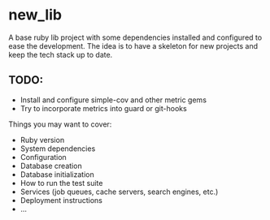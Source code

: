# new_lib

A base ruby lib project with some dependencies installed and configured to ease the development.
The idea is to have a skeleton for new projects and keep the tech stack up to date.

## TODO:

* Install and configure simple-cov and other metric gems
* Try to incorporate metrics into guard or git-hooks

Things you may want to cover:

* Ruby version
* System dependencies
* Configuration
* Database creation
* Database initialization
* How to run the test suite
* Services (job queues, cache servers, search engines, etc.)
* Deployment instructions
* ...
